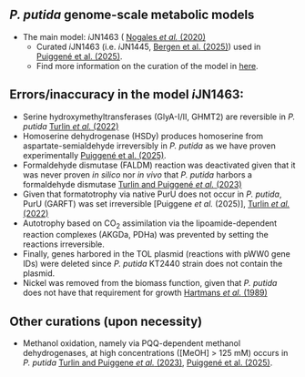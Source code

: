 ## *P. putida* genome-scale metabolic models

- The main model: *i*JN1463 ( [Nogales *et al.* (2020)](https://doi.org/10.1111/1462-2920.14843)
    - Curated *i*JN1463 (i.e. *i*JN1445, [Bergen et al. (2025)](https://www.biorxiv.org/content/10.1101/2025.02.17.638771v1.abstract)) used in [Puiggené et al. (2025)](https://www.cell.com/trends/biotechnology/fulltext/S0167-7799(25)00216-1).
    - Find more information on the curation of the model in [here](https://github.com/danbergen42/Co-Substrate-Free_Lignin_Valorisation).

## Errors/inaccuracy in the model *i*JN1463:

- Serine hydroxymethyltransferases (GlyA-I/II, GHMT2) are reversible in *P. putida* [Turlin *et al.* (2022)](https://doi.org/10.1016/j.ymben.2022.10.008)
- Homoserine dehydrogenase (HSDy) produces homoserine from aspartate-semialdehyde irreversibly in *P. putida* as we have proven experimentally [Puiggené et al. (2025)](https://www.cell.com/trends/biotechnology/fulltext/S0167-7799(25)00216-1).
- Formaldehyde dismutase (FALDM) reaction was deactivated given that it was never proven *in silico* nor *in vivo* that *P. putida* harbors a formaldehyde dismutase [Turlin and Puiggené *et al.* (2023)](https://doi.org/10.1128/msystems.00004-23)
- Given that formatotrophy via native PurU does not occur in *P. putida*, PurU (GARFT) was set irreversible [Puiggene *et al.* (2025)], [Turlin *et al.* (2022)](https://doi.org/10.1016/j.ymben.2022.10.008)
- Autotrophy based on CO<sub>2</sub> assimilation via the lipoamide-dependent reaction complexes (AKGDa, PDHa) was prevented by setting the reactions irreversible. 
- Finally, genes harbored in the TOL plasmid (reactions with pWW0 gene IDs) were deleted since *P. putida* KT2440 strain does not contain the plasmid.
- Nickel was removed from the biomass function, given that *P. putida* does not have that requirement for growth [Hartmans *et al.* (1989)](https://doi.org/10.1128/aem.55.11.2850-2855.1989)

## Other curations (upon necessity)

- Methanol oxidation, namely via PQQ-dependent methanol dehydrogenases, at high concentrations ([MeOH] > 125 mM) occurs in *P. putida* [Turlin and Puiggene *et al.* (2023)](https://doi.org/10.1128/msystems.00004-23), [Puiggené et al. (2025)](https://www.cell.com/trends/biotechnology/fulltext/S0167-7799(25)00216-1).
